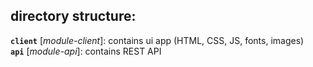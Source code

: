 

## directory structure:

**`client`** [*module-client*]: contains ui app (HTML, CSS, JS, fonts, images)      
**`api`** [*module-api*]: contains REST API

